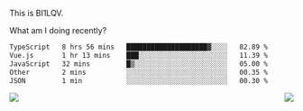 This is BI1LQV.

What am I doing recently?

<!--START_SECTION:waka-->

```txt
TypeScript   8 hrs 56 mins   ████████████████████▓░░░░   82.89 %
Vue.js       1 hr 13 mins    ███░░░░░░░░░░░░░░░░░░░░░░   11.39 %
JavaScript   32 mins         █▒░░░░░░░░░░░░░░░░░░░░░░░   05.00 %
Other        2 mins          ░░░░░░░░░░░░░░░░░░░░░░░░░   00.35 %
JSON         1 min           ░░░░░░░░░░░░░░░░░░░░░░░░░   00.30 %
```

<!--END_SECTION:waka-->
<img align="right" src="https://github-readme-stats.vercel.app/api?username=bi1lqv&show_icons=true&count_private=true">

<img src="https://metrics.lecoq.io/bi1lqv?template=classic&base.activity=0&base.community=0&base.repositories=0&base.metadata=0&isocalendar=1&base=header%2C%20activity%2C%20community%2C%20repositories%2C%20metadata&base.indepth=false&base.hireable=false&isocalendar=false&isocalendar.duration=full-year&config.timezone=Asia%2FShanghai">
